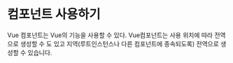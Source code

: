 # 컴포넌트 사용하기
Vue 컴포넌트는 Vue의 기능을 사용할 수 있다.
Vue컴포넌트는 사용 위치에 따라 전역으로 생성할 수 도 있고 지역(루트인스턴스나 다른 컴포넌트에 종속되도록) 전역으로 생성할 수 있습니다.